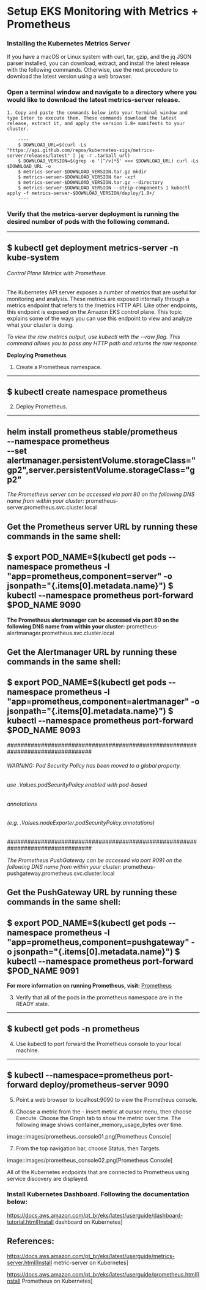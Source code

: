 # Setup EKS Monitoring with Metrics + Prometheus

### Installing the Kubernetes Metrics Server

If you have a macOS or Linux system with curl, tar, gzip, and the jq JSON parser installed, you can download, extract, and install the latest release with the following commands. Otherwise, use the next procedure to download the latest version using a web browser.

### Open a terminal window and navigate to a directory where you would like to download the latest metrics-server release.

    1. Copy and paste the commands below into your terminal window and type Enter to execute them. These commands download the latest release, extract it, and apply the version 1.8+ manifests to your cluster.

        ----
        $ DOWNLOAD_URL=$(curl -Ls "https://api.github.com/repos/kubernetes-sigs/metrics-server/releases/latest" | jq -r .tarball_url) 
        $ DOWNLOAD_VERSION=$(grep -o '[^/v]*$' <<< $DOWNLOAD_URL) curl -Ls $DOWNLOAD_URL -o
        $ metrics-server-$DOWNLOAD_VERSION.tar.gz mkdir
        $ metrics-server-$DOWNLOAD_VERSION tar -xzf
        $ metrics-server-$DOWNLOAD_VERSION.tar.gz --directory
        $ metrics-server-$DOWNLOAD_VERSION --strip-components 1 kubectl apply -f metrics-server-$DOWNLOAD_VERSION/deploy/1.8+/
        ----

### Verify that the metrics-server deployment is running the desired number of pods with the following command.
---- 
$ kubectl get deployment metrics-server -n kube-system
----  

###### Control Plane Metrics with Prometheus

The Kubernetes API server exposes a number of metrics that are useful for monitoring and analysis. These metrics are exposed internally through a metrics endpoint that refers to the /metrics HTTP API. Like other endpoints, this endpoint is exposed on the Amazon EKS control plane. This topic explains some of the ways you can use this endpoint to view and analyze what your cluster is doing.

*To view the raw metrics output, use kubectl with the --raw flag. This command allows you to pass any HTTP path and returns the raw response.*

**Deploying Prometheus**

1. Create a Prometheus namespace.
---- 
$ kubectl create namespace prometheus
---- 
2. Deploy Prometheus.
---- 
helm install prometheus stable/prometheus \
    --namespace prometheus \
    --set alertmanager.persistentVolume.storageClass="gp2",server.persistentVolume.storageClass="gp2"
---- 

*The Prometheus server can be accessed via port 80 on the following DNS name from within your cluster:*
prometheus-server.prometheus.svc.cluster.local


**Get the Prometheus server URL by running these commands in the same shell:** 
----
$ export POD_NAME=$(kubectl get pods --namespace prometheus -l "app=prometheus,component=server" -o jsonpath="{.items[0].metadata.name}")
$ kubectl --namespace prometheus port-forward $POD_NAME 9090
----

**The Prometheus alertmanager can be accessed via port 80 on the following DNS name from within your cluster:**
prometheus-alertmanager.prometheus.svc.cluster.local


**Get the Alertmanager URL by running these commands in the same shell:**
----
$ export POD_NAME=$(kubectl get pods --namespace prometheus -l "app=prometheus,component=alertmanager" -o jsonpath="{.items[0].metadata.name}")
$ kubectl --namespace prometheus port-forward $POD_NAME 9093
----

#################################################################################
######   WARNING: Pod Security Policy has been moved to a global property.  #####
######            use .Values.podSecurityPolicy.enabled with pod-based      #####
######            annotations                                               #####
######            (e.g. .Values.nodeExporter.podSecurityPolicy.annotations) #####
#################################################################################


*The Prometheus PushGateway can be accessed via port 9091 on the following DNS name from within your cluster:*
prometheus-pushgateway.prometheus.svc.cluster.local

**Get the PushGateway URL by running these commands in the same shell:**
----
$ export POD_NAME=$(kubectl get pods --namespace prometheus -l "app=prometheus,component=pushgateway" -o jsonpath="{.items[0].metadata.name}")
$ kubectl --namespace prometheus port-forward $POD_NAME 9091
----
**For more information on running Prometheus, visit:**
[Prometheus](https://prometheus.io/)

3. Verify that all of the pods in the prometheus namespace are in the READY state.
----
$ kubectl get pods -n prometheus
----
4. Use kubectl to port forward the Prometheus console to your local machine.
----
$ kubectl --namespace=prometheus port-forward deploy/prometheus-server 9090
----
5. Point a web browser to localhost:9090 to view the Prometheus console.

6. Choose a metric from the - insert metric at cursor menu, then choose Execute. Choose the Graph tab to show the metric over time. The following image shows container_memory_usage_bytes over time.

image::images/prometheus_console01.png[Prometheus Console]

7. From the top navigation bar, choose Status, then Targets.

image::images/prometheus_console02.png[Prometheus Console]

All of the Kubernetes endpoints that are connected to Prometheus using service discovery are displayed.

### Install Kubernetes Dashboard. Following the documentation below:

https://docs.aws.amazon.com/pt_br/eks/latest/userguide/dashboard-tutorial.html[Install dashboard on Kubernetes] 

## References:

https://docs.aws.amazon.com/pt_br/eks/latest/userguide/metrics-server.html[Install metric-server on Kubernetes]

https://docs.aws.amazon.com/pt_br/eks/latest/userguide/prometheus.html[Install Prometheus on Kubernetes]